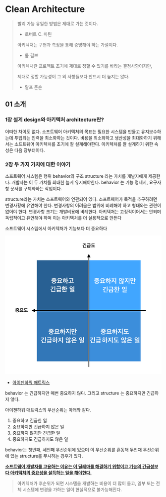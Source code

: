 # Clean Architecture

> 빨리 가능 유일한 방법은 제대로 가는 것이다.
>
> - 로버트 C. 마틴
>
> 아키텍처는 구현과 측정을 통해 증명해야 하는 가설이다.
>
> - 톰 길브
>
> 아키텍처란 프로젝트 초기에 제대로 정할 수 있기를 바라는 결정사항이지만, 
>
> 제대로 정할 가능성이 그 외 사항들보다 반드시 더 높지는 않다.
>
> - 랄프 존슨

## 01 소개

### 1장 설계 design와 아키텍처 architecture란?

어떠한 차이도 없다. 소프트웨어 아키텍처의 목표는 필요한 시스템을 만들고 유지보수하는데 투입되는 인력을 최소화하는 것이다. 비용을 최소화하고 생산성을 최대화하기 위해서는 소프트웨어 아키텍처를 초기에 잘 설계해야한다. 아키텍처를 잘 설계하기 위한 속성은 다음 장부터이다.

### 2장 두 가지 가치에 대한 이야기

소프트웨어 시스템은 행위 behavior와 구조 structure 라는 가치를 개발자에게 제공한다. 개발자는 이 두 가치를 최대한 높게 유지해야한다. behavior 는 기능 명세서, 요구사항 문서를 구체화하는 작업이다. 

structure라는 가치는 소프트웨어와 연관되어 있다. 소프트웨어가 목적을 추구하려면 변경사황에 유연해야 한다. 변경사항의 어려움은 범위에 비례해야 하고 형태와는 관련이 없어야 한다. 변경사항 크기는 개발비용에 비례한다. 아키텍처는 고정적이어서는 안되며 독립적이고 유연해야 하며 이는 아키텍처를 더 실용적으로 만든다

소프트웨어 시스템에서 아키텍처가 기능보다 더 중요하다

![아이젠하워 매트릭스](01_intro.assets/d7_Bo_jaU2JsMVDDUxo4YirBEdg.png)

- [아이젠하워 매트릭스](https://brunch.co.kr/@edoodt/30)

behavior 는 긴급하지만 매번 중요하지 않다. 그리고 structure 는 중요하지만 긴급하지 않다.

아이젠하워 매트릭스의 우선순위는 아래와 같다.

1. 중요하고 긴급한 일
2. 중요하지만 긴급하지 않은 일
3. 중요하지 않지만 긴급한 일
4. 중요하지도 긴급하지도 않은 일

behavior는 첫번째, 세번째 우선순위에 있으며 이 우선순위를 혼동해 두번재 우선순위에 있는 structure를 무시하는 경우가 있다. 

**<u>소프트웨어 개발자를 고용하는 이유는 이 딜레마를 해결하기 위함이고 기능의 긴급성보다 아키텍처의 중요성을 설득하는 일을 해야한다.</u>**

> 아키텍처가 후순위가 되면 시스템을 개발하는 비용이 더 많이 들고, 일부 또는 전체 시스템에 변경을 가하는 일이 현실적으로 불가능해진다.
